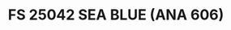 ---
layout: product
title: "FS 25042 SEA BLUE (ANA 606)"
price: "300" 
desc: "Akrilna boja 17mL"
img_path: "/assets/img/A.MIG-0227.jpg"
brand: "AMMO"
available: true
special_offer: false
new: false
soon: false
cat: "020000"
subcat: "020100"
subsubcat: "020101"
sifra: "A.MIG-0227"
popular: false
---